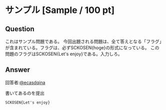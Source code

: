 # サンプル [Sample / 100 pt]

## Question
これはサンプル問題である。 今回出題される問題は、全て答えとなる「フラグ」が含まれている。フラグは、必ずSCKOSEN{hoge}の形式になっている。 この問題のフラグはSCKOSEN{Let's enjoy}である。入力しろ。

## Answer 

回答者:[@ecasdqina](https://twitter.com/yfba_)

書いてあるのを提出

`SCKOSEN{Let's enjoy}`